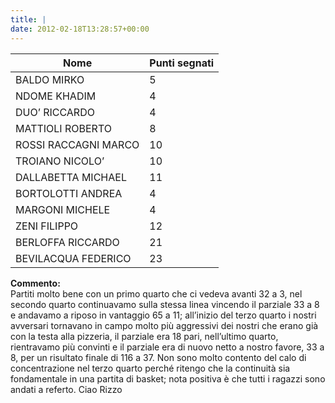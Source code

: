 ```yaml
---
title: |
date: 2012-02-18T13:28:57+00:00
---
```


| **Nome** | **Punti segnati** |
| -------- | ----------------- |
| BALDO MIRKO | 5 |
| NDOME KHADIM | 4 |
| DUO’ RICCARDO | 4 |
| MATTIOLI ROBERTO | 8 |
| ROSSI RACCAGNI MARCO | 10 |
| TROIANO NICOLO’ | 10 |
| DALLABETTA MICHAEL | 11 |
| BORTOLOTTI ANDREA | 4 |
| MARGONI MICHELE | 4 |
| ZENI FILIPPO | 12 |
| BERLOFFA RICCARDO | 21 |
| BEVILACQUA FEDERICO | 23 |

**Commento:**  
Partiti molto bene con un primo quarto che ci vedeva avanti 32 a 3, nel secondo quarto continuavamo sulla stessa linea vincendo il parziale 33 a 8 e andavamo a riposo in vantaggio 65 a 11; all’inizio del terzo quarto i nostri avversari tornavano in campo molto più aggressivi dei nostri che erano già con la testa alla pizzeria, il parziale era 18 pari, nell’ultimo quarto, rientravamo più convinti e il parziale era di nuovo netto a nostro favore, 33 a 8, per un risultato finale di 116 a 37. Non sono molto contento del calo di concentrazione nel terzo quarto perché ritengo che la continuità sia fondamentale in una partita di basket; nota positiva è che tutti i ragazzi sono andati a referto. Ciao Rizzo